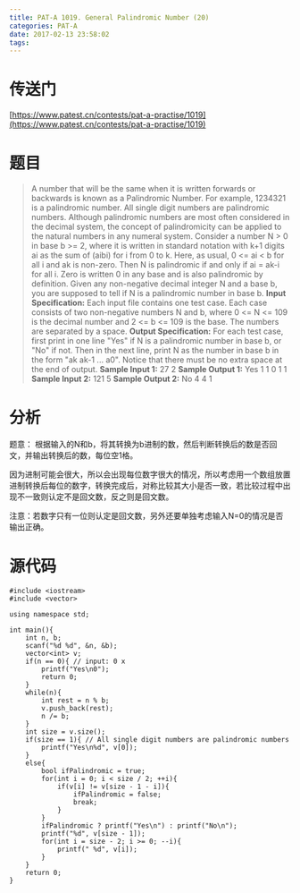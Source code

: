 ```yaml
---
title: PAT-A 1019. General Palindromic Number (20)
categories: PAT-A
date: 2017-02-13 23:58:02
tags:
---
```

# 传送门
[https://www.patest.cn/contests/pat-a-practise/1019](https://www.patest.cn/contests/pat-a-practise/1019)
<!--more-->
# 题目
> A number that will be the same when it is written forwards or backwards is known as a Palindromic Number. For example, 1234321 is a palindromic number. All single digit numbers are palindromic numbers.
Although palindromic numbers are most often considered in the decimal system, the concept of palindromicity can be applied to the natural numbers in any numeral system. Consider a number N > 0 in base b >= 2, where it is written in standard notation with k+1 digits ai as the sum of (aibi) for i from 0 to k. Here, as usual, 0 <= ai < b for all i and ak is non-zero. Then N is palindromic if and only if ai = ak-i for all i. Zero is written 0 in any base and is also palindromic by definition.
Given any non-negative decimal integer N and a base b, you are supposed to tell if N is a palindromic number in base b.
**Input Specification:**
Each input file contains one test case. Each case consists of two non-negative numbers N and b, where 0 <= N <= 109 is the decimal number and 2 <= b <= 109 is the base. The numbers are separated by a space.
**Output Specification:**
For each test case, first print in one line "Yes" if N is a palindromic number in base b, or "No" if not. Then in the next line, print N as the number in base b in the form "ak ak-1 ... a0". Notice that there must be no extra space at the end of output.
**Sample Input 1:**
27 2
**Sample Output 1:**
Yes
1 1 0 1 1
**Sample Input 2:**
121 5
**Sample Output 2:**
No
4 4 1

# 分析
题意：
根据输入的N和b，将其转换为b进制的数，然后判断转换后的数是否回文，并输出转换后的数，每位空1格。

因为进制可能会很大，所以会出现每位数字很大的情况，所以考虑用一个数组放置进制转换后每位的数字，转换完成后，对称比较其大小是否一致，若比较过程中出现不一致则认定不是回文数，反之则是回文数。

注意：若数字只有一位则认定是回文数，另外还要单独考虑输入N=0的情况是否输出正确。

# 源代码

    #include <iostream>
    #include <vector>

    using namespace std;

    int main(){
        int n, b;
        scanf("%d %d", &n, &b);
        vector<int> v;
        if(n == 0){ // input: 0 x
            printf("Yes\n0");
            return 0;
        }
        while(n){
            int rest = n % b;
            v.push_back(rest);
            n /= b;
        }
        int size = v.size();
        if(size == 1){ // All single digit numbers are palindromic numbers
            printf("Yes\n%d", v[0]);
        }
        else{
            bool ifPalindromic = true;
            for(int i = 0; i < size / 2; ++i){
                if(v[i] != v[size - 1 - i]){
                    ifPalindromic = false;
                    break;
                }
            }
            ifPalindromic ? printf("Yes\n") : printf("No\n");
            printf("%d", v[size - 1]);
            for(int i = size - 2; i >= 0; --i){
                printf(" %d", v[i]);
            }
        }
        return 0;
    }